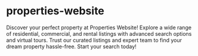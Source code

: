 # properties-website
Discover your perfect property at Properties Website! Explore a wide range of residential, commercial, and rental listings with advanced search options and virtual tours. Trust our curated listings and expert team to find your dream property hassle-free. Start your search today! 
